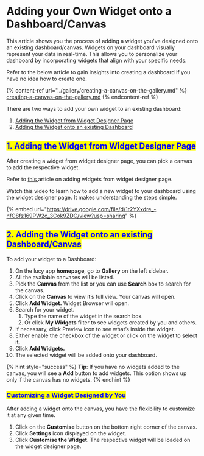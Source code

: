 # Adding your Own Widget onto a Dashboard/Canvas

This article shows you the process of adding a widget you've designed onto an existing dashboard/canvas. Widgets on your dashboard visually represent your data in real-time. This allows you to personalize your dashboard by incorporating widgets that align with your specific needs.&#x20;

Refer to the below article to gain insights into creating a dashboard if you have no idea how to create one.&#x20;

{% content-ref url="../gallery/creating-a-canvas-on-the-gallery.md" %}
[creating-a-canvas-on-the-gallery.md](../gallery/creating-a-canvas-on-the-gallery.md)
{% endcontent-ref %}

There are two ways to add your own widget to an existing dashboard:

1. [Adding the Widget from Widget Designer Page](adding-your-own-widget-onto-a-dashboard-canvas.md#id-1.-adding-the-widget-from-widget-designer-page)
2. [Adding the Widget onto an existing Dashboard](adding-your-own-widget-onto-a-dashboard-canvas.md#id-2.-adding-the-widget-onto-an-existing-dashboard)

## <mark style="color:blue;">1. Adding the Widget from Widget Designer Page</mark>

After creating a widget from widget designer page, you can pick a canvas to add the respective widget.

Refer to [this ](sharing-a-user-interface.md#adding-the-user-interface-to-a-dashboard-canvas)article on adding widgets from widget designer page.

Watch this video to learn how to add a new widget to your dashboard using the widget designer page. It makes understanding the steps simple.

{% embed url="https://drive.google.com/file/d/1r2YXxdre_-nfO8fz169PW2c_3Cok9ZDC/view?usp=sharing" %}

## <mark style="color:blue;">2. Adding the Widget onto an existing Dashboard/Canvas</mark>

To add your widget to a Dashboard:

1. On the lucy app **homepage**, go to **Gallery** on the left sidebar.
2. All the available canvases will be listed.
3. Pick the **Canvas** from the list or you can use **Search** box to search for the canvas.
4. Click on the **Canvas** to view it’s full view. Your canvas will open.
5. Click **Add Widget.** Widget Browser will open.
6. Search for your widget.
   1. Type the name of the widget in the search box.
   2. Or click **My Widgets** filter to see widgets created by you and others.
7. If necessary, click Preview icon to see what’s inside the widget.
8. Either enable the checkbox of the widget or click on the widget to select it.
9. Click **Add Widgets.**
10. The selected widget will be added onto your dashboard.

{% hint style="success" %}
**Tip**: If you have no widgets added to the canvas, you will see a **Add** button to add widgets. This option shows up only if the canvas has no widgets.
{% endhint %}

### <mark style="color:blue;">Customizing a Widget Designed by You</mark>

After adding a widget onto the canvas, you have the flexibility to customize it at any given time.

1. Click on the **Customise** button on the bottom right corner of the canvas.
2. Click **Settings** icon displayed on the widget.
3. Click **Customise the Widget**. The respective widget will be loaded on the widget designer page.
